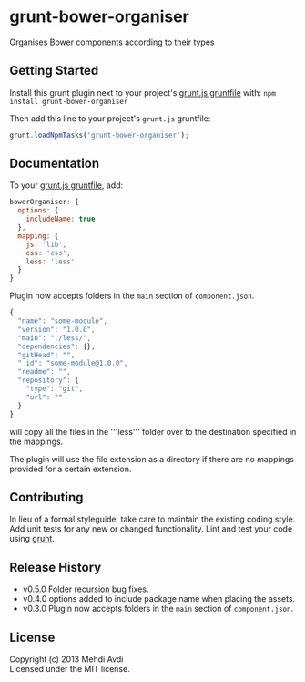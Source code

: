 # grunt-bower-organiser

Organises Bower components according to their types

## Getting Started
Install this grunt plugin next to your project's [grunt.js gruntfile][getting_started] with: `npm install grunt-bower-organiser`

Then add this line to your project's `grunt.js` gruntfile:

```javascript
grunt.loadNpmTasks('grunt-bower-organiser');
```

[grunt]: http://gruntjs.com/
[getting_started]: https://github.com/gruntjs/grunt/blob/master/docs/getting_started.md

## Documentation
To your [grunt.js gruntfile][getting_started], add:

```javascript
bowerOrganiser: {
  options: {
    includeName: true
  },
  mapping: {
    js: 'lib',
    css: 'css',
    less: 'less'
  }
}
```

Plugin now accepts folders in the ```main``` section of ```component.json```. 

```javascript
{
  "name": "some-module",
  "version": "1.0.0",
  "main": "./less/",
  "dependencies": {},
  "gitHead": "",
  "_id": "some-module@1.0.0",
  "readme": "",
  "repository": {
    "type": "git",
    "url": ""
  }
}
```

will copy all the files in the '''less''' folder over to the destination specified in the mappings.

The plugin will use the file extension as a directory if there are no mappings provided for a certain extension.

## Contributing
In lieu of a formal styleguide, take care to maintain the existing coding style. Add unit tests for any new or changed functionality. Lint and test your code using [grunt][grunt].

## Release History
* v0.5.0 Folder recursion bug fixes.
* v0.4.0 options added to include package name when placing the assets.
* v0.3.0 Plugin now accepts folders in the ```main``` section of ```component.json```. 

## License
Copyright (c) 2013 Mehdi Avdi  
Licensed under the MIT license.
